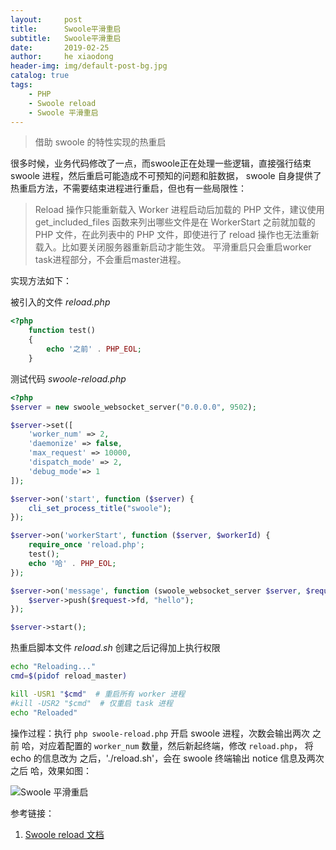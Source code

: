 ```yaml
---
layout:     post
title:      Swoole平滑重启
subtitle:   Swoole平滑重启
date:       2019-02-25
author:     he xiaodong
header-img: img/default-post-bg.jpg
catalog: true
tags:
    - PHP
    - Swoole reload
    - Swoole 平滑重启
---
```


> 借助 swoole 的特性实现的热重启

很多时候，业务代码修改了一点，而swoole正在处理一些逻辑，直接强行结束 swoole 进程，然后重启可能造成不可预知的问题和脏数据，
swoole 自身提供了热重启方法，不需要结束进程进行重启，但也有一些局限性：
> Reload 操作只能重新载入 Worker 进程启动后加载的 PHP 文件，建议使用get_included_files 函数来列出哪些文件是在 WorkerStart 之前就加载的 PHP 文件，在此列表中的 PHP 文件，即使进行了 reload 操作也无法重新载入。比如要关闭服务器重新启动才能生效。
> 平滑重启只会重启worker task进程部分，不会重启master进程。

实现方法如下：

被引入的文件  *reload.php*

```php
<?php
    function test()
    {
        echo '之前' . PHP_EOL;
    }
```

测试代码 *swoole-reload.php*

```php
<?php
$server = new swoole_websocket_server("0.0.0.0", 9502);

$server->set([
    'worker_num' => 2,
    'daemonize' => false,
    'max_request' => 10000,
    'dispatch_mode' => 2,
    'debug_mode'=> 1
]);

$server->on('start', function ($server) {
    cli_set_process_title("swoole");
});

$server->on('workerStart', function ($server, $workerId) {
    require_once 'reload.php';
    test();
    echo '哈' . PHP_EOL;
});

$server->on('message', function (swoole_websocket_server $server, $request) {
    $server->push($request->fd, "hello");
});

$server->start();

```

热重启脚本文件  *reload.sh*  创建之后记得加上执行权限

```sh
echo "Reloading..."
cmd=$(pidof reload_master)

kill -USR1 "$cmd"  # 重启所有 worker 进程
#kill -USR2 "$cmd"  # 仅重启 task 进程
echo "Reloaded"
```

操作过程：执行 `php swoole-reload.php` 开启 swoole 进程，次数会输出两次 之前 哈，对应着配置的 `worker_num` 数量，然后新起终端，修改 `reload.php`， 将 echo 的信息改为 之后，'./reload.sh'，会在 swoole 终端输出 notice 信息及两次 之后 哈，效果如图：

![Swoole 平滑重启](https://alpha2016.github.io/img/2019-02-25-swoole-reload-demo.jpg "Swoole 热重启")

参考链接：
1. [Swoole reload 文档](https://wiki.swoole.com/wiki/page/p-server/reload.html "Swoole reload 文档")
